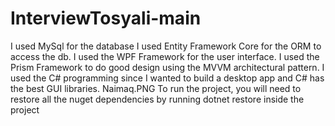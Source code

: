 # InterviewTosyali-main
I used MySql for the database I used Entity Framework Core for the ORM to access the db. I used the WPF Framework for the user interface. I used the Prism Framework to do good design using the MVVM architectural pattern. I used the C# programming since I wanted to build a desktop app and C# has the best GUI libraries. Naimaq.PNG  To run the project, you will need to restore all the nuget dependencies by running dotnet restore inside the project 
